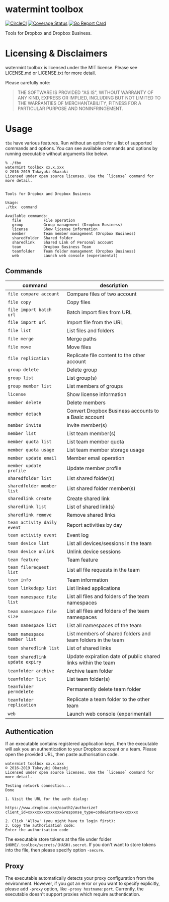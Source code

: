 # watermint toolbox

[![CircleCI](https://circleci.com/gh/watermint/toolbox.svg?style=svg)](https://circleci.com/gh/watermint/toolbox)
[![Coverage Status](https://coveralls.io/repos/github/watermint/toolbox/badge.svg)](https://coveralls.io/github/watermint/toolbox)
[![Go Report Card](https://goreportcard.com/badge/github.com/watermint/toolbox)](https://goreportcard.com/report/github.com/watermint/toolbox)


Tools for Dropbox and Dropbox Business.

# Licensing & Disclaimers

watermint toolbox is licensed under the MIT license. Please see LICENSE.md or LICENSE.txt for more detail.

Please carefully note:

> THE SOFTWARE IS PROVIDED "AS IS", WITHOUT WARRANTY OF ANY KIND, EXPRESS OR
IMPLIED, INCLUDING BUT NOT LIMITED TO THE WARRANTIES OF MERCHANTABILITY,
FITNESS FOR A PARTICULAR PURPOSE AND NONINFRINGEMENT.

# Usage

`tbx` have various features. Run without an option for a list of supported commands and options.
You can see available commands and options by running executable without arguments like below.

```
% ./tbx
watermint toolbox xx.x.xxx
© 2016-2019 Takayuki Okazaki
Licensed under open source licenses. Use the `license` command for more detail.


Tools for Dropbox and Dropbox Business

Usage:
./tbx  command

Available commands:
   file          File operation
   group         Group management (Dropbox Business)
   license       Show license information
   member        Team member management (Dropbox Business)
   sharedfolder  Shared folder
   sharedlink    Shared Link of Personal account
   team          Dropbox Business Team
   teamfolder    Team folder management (Dropbox Business)
   web           Launch web console (experimental)
```

## Commands

| command                         | description                                                   |
|---------------------------------|---------------------------------------------------------------|
| `file compare account`          | Compare files of two account                                  |
| `file copy`                     | Copy files                                                    |
| `file import batch url`         | Batch import files from URL                                   |
| `file import url`               | Import file from the URL                                      |
| `file list`                     | List files and folders                                        |
| `file merge`                    | Merge paths                                                   |
| `file move`                     | Move files                                                    |
| `file replication`              | Replicate file content to the other account                   |
| `group delete`                  | Delete group                                                  |
| `group list`                    | List group(s)                                                 |
| `group member list`             | List members of groups                                        |
| `license`                       | Show license information                                      |
| `member delete`                 | Delete members                                                |
| `member detach`                 | Convert Dropbox Business accounts to a Basic account          |
| `member invite`                 | Invite member(s)                                              |
| `member list`                   | List team member(s)                                           |
| `member quota list`             | List team member quota                                        |
| `member quota usage`            | List team member storage usage                                |
| `member update email`           | Member email operation                                        |
| `member update profile`         | Update member profile                                         |
| `sharedfolder list`             | List shared folder(s)                                         |
| `sharedfolder member list`      | List shared folder member(s)                                  |
| `sharedlink create`             | Create shared link                                            |
| `sharedlink list`               | List of shared link(s)                                        |
| `sharedlink remove`             | Remove shared links                                           |
| `team activity daily event`     | Report activities by day                                      |
| `team activity event`           | Event log                                                     |
| `team device list`              | List all devices/sessions in the team                         |
| `team device unlink`            | Unlink device sessions                                        |
| `team feature`                  | Team feature                                                  |
| `team filerequest list`         | List all file requests in the team                            |
| `team info`                     | Team information                                              |
| `team linkedapp list`           | List linked applications                                      |
| `team namespace file list`      | List all files and folders of the team namespaces             |
| `team namespace file size`      | List all files and folders of the team namespaces             |
| `team namespace list`           | List all namespaces of the team                               |
| `team namespace member list`    | List members of shared folders and team folders in the team   |
| `team sharedlink list`          | List of shared links                                          |
| `team sharedlink update expiry` | Update expiration date of public shared links within the team |
| `teamfolder archive`            | Archive team folder                                           |
| `teamfolder list`               | List team folder(s)                                           |
| `teamfolder permdelete`         | Permanently delete team folder                                |
| `teamfolder replication`        | Replicate a team folder to the other team                     |
| `web`                           | Launch web console (experimental)                             |


## Authentication

If an executable contains registered application keys, then the executable will ask you an authentication to your Dropbox account or a team.
Please open the provided URL, then paste authorisation code.

```
watermint toolbox xx.x.xxx
© 2016-2019 Takayuki Okazaki
Licensed under open source licenses. Use the `license` command for more detail.

Testing network connection...
Done

1. Visit the URL for the auth dialog:

https://www.dropbox.com/oauth2/authorize?client_id=xxxxxxxxxxxxxxx&response_type=code&state=xxxxxxxx

2. Click 'Allow' (you might have to login first):
3. Copy the authorisation code:
Enter the authorisation code
```

The executable store tokens at the file under folder `$HOME/.toolbox/secrets/(HASH).secret`. If you don't want to store tokens into the file, then please specify option `-secure`.

## Proxy

The executable automatically detects your proxy configuration from the environment. However, if you got an error or you want to specify explicitly, please add `-proxy` option, like `-proxy hostname:port`.
Currently, the executable doesn't support proxies which require authentication.
